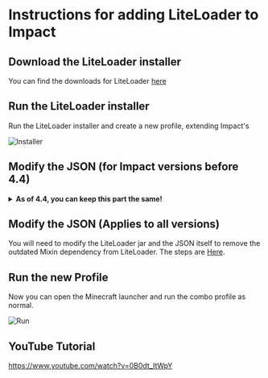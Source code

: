 # Instructions for adding LiteLoader to Impact

## Download the LiteLoader installer

You can find the downloads for LiteLoader [here](https://www.liteloader.com/download)

## Run the LiteLoader installer

Run the LiteLoader installer and create a new profile, extending Impact's

![Installer](https://i.imgur.com/8NnyH1a.png)

## Modify the JSON (for Impact versions before 4.4)

<details>
  
  <summary><strong>As of 4.4, you can keep this part the same!</strong></summary>

Find the new Impact+LiteLoader combo JSON that the installer created, and modify the last argument to read as follows:

![Modify](https://i.imgur.com/6AFFegt.png)

</details>

## Modify the JSON (Applies to all versions)

You will need to modify the LiteLoader jar and the JSON itself to remove the outdated Mixin dependency from LiteLoader. The steps are [Here](https://github.com/ImpactDevelopment/ImpactClient/issues/917#issuecomment-462078924).

## Run the new Profile

Now you can open the Minecraft launcher and run the combo profile as normal.

![Run](https://i.imgur.com/J5wWJt9.png)

## YouTube Tutorial 
https://www.youtube.com/watch?v=0B0dt_ItWpY
